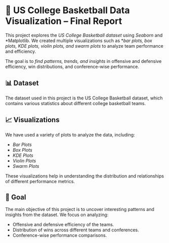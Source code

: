 # 🏀 US College Basketball Data Visualization – Final Report

This project explores the *US College Basketball dataset* using *Seaborn* and *Matplotlib. We created multiple visualizations such as **bar plots, box plots, KDE plots, violin plots, and swarm plots* to analyze team performance and efficiency.

The goal is to *find patterns, trends, and insights* in offensive and defensive efficiency, win distributions, and conference-wise performance.

## 📊 Dataset

The dataset used in this project is the US College Basketball dataset, which contains various statistics about different college basketball teams.

## 📈 Visualizations

We have used a variety of plots to analyze the data, including:

* *Bar Plots*
* *Box Plots*
* *KDE Plots*
* *Violin Plots*
* *Swarm Plots*

These visualizations help in understanding the distribution and relationships of different performance metrics.

## 🎯 Goal

The main objective of this project is to uncover interesting patterns and insights from the dataset. We focus on analyzing:

* Offensive and defensive efficiency of the teams.
* Distribution of wins across different teams and conferences.
* Conference-wise performance comparisons.

